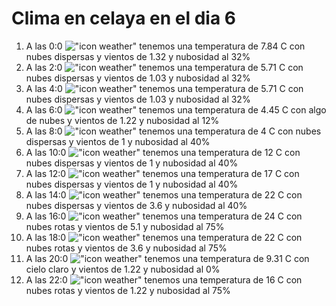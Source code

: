 # Clima en celaya en el dia 6

1. A las 0:0 !["icon weather"](http://openweathermap.org/img/w/03n.png) tenemos una temperatura de 7.84 C con nubes dispersas y  vientos de 1.32 y nubosidad al 32%
1. A las 2:0 !["icon weather"](http://openweathermap.org/img/w/03n.png) tenemos una temperatura de 5.71 C con nubes dispersas y  vientos de 1.03 y nubosidad al 32%
1. A las 4:0 !["icon weather"](http://openweathermap.org/img/w/03n.png) tenemos una temperatura de 5.71 C con nubes dispersas y  vientos de 1.03 y nubosidad al 32%
1. A las 6:0 !["icon weather"](http://openweathermap.org/img/w/02n.png) tenemos una temperatura de 4.45 C con algo de nubes y  vientos de 1.22 y nubosidad al 12%
1. A las 8:0 !["icon weather"](http://openweathermap.org/img/w/03n.png) tenemos una temperatura de 4 C con nubes dispersas y  vientos de 1 y nubosidad al 40%
1. A las 10:0 !["icon weather"](http://openweathermap.org/img/w/03d.png) tenemos una temperatura de 12 C con nubes dispersas y  vientos de 1 y nubosidad al 40%
1. A las 12:0 !["icon weather"](http://openweathermap.org/img/w/03d.png) tenemos una temperatura de 17 C con nubes dispersas y  vientos de 1 y nubosidad al 40%
1. A las 14:0 !["icon weather"](http://openweathermap.org/img/w/03d.png) tenemos una temperatura de 22 C con nubes dispersas y  vientos de 3.6 y nubosidad al 40%
1. A las 16:0 !["icon weather"](http://openweathermap.org/img/w/04d.png) tenemos una temperatura de 24 C con nubes rotas y  vientos de 5.1 y nubosidad al 75%
1. A las 18:0 !["icon weather"](http://openweathermap.org/img/w/04d.png) tenemos una temperatura de 22 C con nubes rotas y  vientos de 3.6 y nubosidad al 75%
1. A las 20:0 !["icon weather"](http://openweathermap.org/img/w/01n.png) tenemos una temperatura de 9.31 C con cielo claro y  vientos de 1.22 y nubosidad al 0%
1. A las 22:0 !["icon weather"](http://openweathermap.org/img/w/04n.png) tenemos una temperatura de 16 C con nubes rotas y  vientos de 1.22 y nubosidad al 75%
